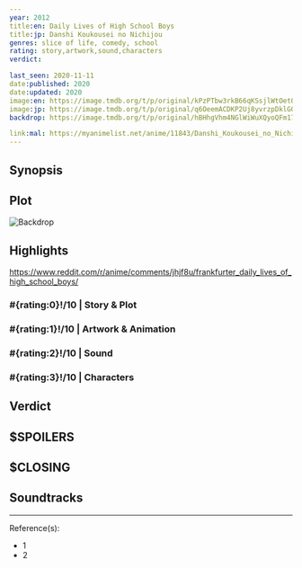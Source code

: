 ```yaml
---
year: 2012
title:en: Daily Lives of High School Boys
title:jp: Danshi Koukousei no Nichijou
genres: slice of life, comedy, school
rating: story,artwork,sound,characters
verdict:

last_seen: 2020-11-11
date:published: 2020
date:updated: 2020
image:en: https://image.tmdb.org/t/p/original/kPzPTbw3rkB66qKSsjlWtOetQWc.jpg
image:jp: https://image.tmdb.org/t/p/original/q6OeemACDKP2Uj8yvrzpDklGOnw.jpg
backdrop: https://image.tmdb.org/t/p/original/hBHhgVhm4NGlWiWuXQyoQFm17Pp.jpg

link:mal: https://myanimelist.net/anime/11843/Danshi_Koukousei_no_Nichijou/
---
```



## Synopsis

## Plot

![Backdrop]()

## Highlights

<https://www.reddit.com/r/anime/comments/jhjf8u/frankfurter_daily_lives_of_high_school_boys/>

### #{rating:0}!/10 | Story & Plot

### #{rating:1}!/10 | Artwork & Animation

### #{rating:2}!/10 | Sound

### #{rating:3}!/10 | Characters

## Verdict

## $SPOILERS

## $CLOSING

## Soundtracks

***
Reference(s):

- 1
- 2
